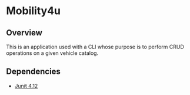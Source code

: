 # Mobility4u 
## Overview
This is an application used with a CLI whose purpose is to perform CRUD operations on a given vehicle catalog.
## Dependencies
- [Junit 4.12](https://mvnrepository.com/artifact/junit/junit/4.12)